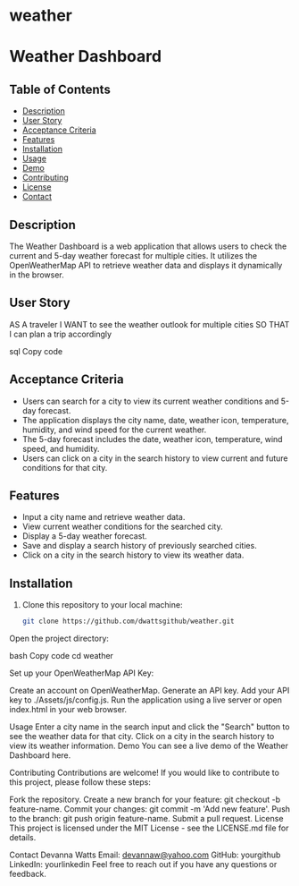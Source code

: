 # weather
# Weather Dashboard

## Table of Contents

- [Description](#description)
- [User Story](#user-story)
- [Acceptance Criteria](#acceptance-criteria)
- [Features](#features)
- [Installation](#installation)
- [Usage](#usage)
- [Demo](#demo)
- [Contributing](#contributing)
- [License](#license)
- [Contact](#contact)

## Description

The Weather Dashboard is a web application that allows users to check the current and 5-day weather forecast for multiple cities. It utilizes the OpenWeatherMap API to retrieve weather data and displays it dynamically in the browser.

## User Story

AS A traveler
I WANT to see the weather outlook for multiple cities
SO THAT I can plan a trip accordingly

sql
Copy code

## Acceptance Criteria

- Users can search for a city to view its current weather conditions and 5-day forecast.
- The application displays the city name, date, weather icon, temperature, humidity, and wind speed for the current weather.
- The 5-day forecast includes the date, weather icon, temperature, wind speed, and humidity.
- Users can click on a city in the search history to view current and future conditions for that city.

## Features

- Input a city name and retrieve weather data.
- View current weather conditions for the searched city.
- Display a 5-day weather forecast.
- Save and display a search history of previously searched cities.
- Click on a city in the search history to view its weather data.

## Installation

1. Clone this repository to your local machine:

   ```bash
   git clone https://github.com/dwattsgithub/weather.git

   
Open the project directory:

bash
Copy code
cd weather


Set up your OpenWeatherMap API Key:

Create an account on OpenWeatherMap.
Generate an API key.
Add your API key to ./Assets/js/config.js.
Run the application using a live server or open index.html in your web browser.

Usage
Enter a city name in the search input and click the "Search" button to see the weather data for that city.
Click on a city in the search history to view its weather information.
Demo
You can see a live demo of the Weather Dashboard here.

Contributing
Contributions are welcome! If you would like to contribute to this project, please follow these steps:

Fork the repository.
Create a new branch for your feature: git checkout -b feature-name.
Commit your changes: git commit -m 'Add new feature'.
Push to the branch: git push origin feature-name.
Submit a pull request.
License
This project is licensed under the MIT License - see the LICENSE.md file for details.

Contact
Devanna Watts
Email: devannaw@yahoo.com
GitHub: yourgithub
LinkedIn: yourlinkedin
Feel free to reach out if you have any questions or feedback.
